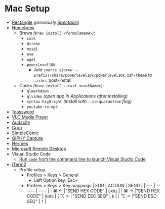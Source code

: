 # Mac Setup
* [Rectangle](https://rectangleapp.com/) _(previously [Spectacle](https://www.spectacleapp.com/))_
* [Homebrew](https://brew.sh/)
  * Brews _(`brew install <formulaName>`)_:
    * `cask`
    * `direnv`
    * `mysql`
    * `nvm`
    * `wget`
    * `powerlevel10k`
      * Add `source $(brew --prefix)/share/powerlevel10k/powerlevel10k.zsh-theme` to `.zshrc` post-install
  * Casks _(`brew install --cask <caskName>`)_:
    * `qlmarkdown`
    * `qlvideo` _(open app in Applications after installing)_
    * `syntax-highlight` _(install with `--no-quarantine` flag)_
    * `youtube-to-mp3`
* [1password](https://1password.com/downloads/mac/)
* [VLC Media Player](https://www.videolan.org/vlc/download-macosx.html)
* [Audacity](https://www.audacityteam.org/download/mac/)
* [Cron](https://cron.com/download/macos/)
* [SimpleComic](https://apps.apple.com/us/app/simple-comic/id1497435571)
* [GIPHY Capture](https://apps.apple.com/us/app/giphy-capture-the-gif-maker/id668208984)
* [Hermes](https://hermesapp.org/)
* [Microsoft Remote Desktop](https://apps.apple.com/us/app/microsoft-remote-desktop/id1295203466)
* Visual Studio Code
    * [Run `code` from the command line to launch Visual Studio Code](https://code.visualstudio.com/docs/setup/mac)
* [iTerm2](https://iterm2.com/downloads.html)
    * Profile setup
        * Profiles > Keys > General
            * Left Option key: Esc+
        * Profiles > Keys > Key mappings
            | FOR | ACTION | SEND |
            | --- | ------ | ---- |
            | ⌘ ← |"SEND HEX CODE" | `0x01` |
            | ⌘ → |"SEND HEX CODE" | `0x05` |
            | ⌥ ← |"SEND ESC SEQ" | `b` |
            | ⌥ → |"SEND ESC SEQ" | `f` |
